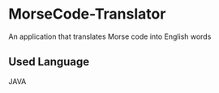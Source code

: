 # MorseCode-Translator
An application that translates Morse code into English words
## Used Language
JAVA
